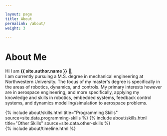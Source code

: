 ```yaml
---

layout: page
title: About
permalink: /about/
weight: 3

---
```


# **About Me**

Hi I am **{{ site.author.name }}** :wave:,<br>
I am currently pursuing a M.S. degree in mechanical engineering at Northwestern University. The focus of my master's degree is specifically in the areas of robotics, dynamics, and controls. My primary interests however are in aerospace engineering, and more specifically, applying my knowledge and skills in robotics, embedded systems, feedback control systems, and dynamics modelling/simulation to aerospace problems.

<div class="row">
{% include about/skills.html title="Programming Skills" source=site.data.programming-skills %}
{% include about/skills.html title="Other Skills" source=site.data.other-skills %}
</div>

<div class="row">
{% include about/timeline.html %}
</div>
